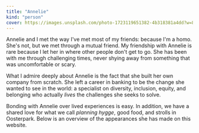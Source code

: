 ```yaml
---
title: "Annelie"
kind: "person"
cover: https://images.unsplash.com/photo-1723119651382-4b318381a4dd?w=800&auto=format&fit=crop&q=60&ixlib=rb-4.0.3&ixid=M3wxMjA3fDB8MHxmZWF0dXJlZC1waG90b3MtZmVlZHwzfHx8ZW58MHx8fHx8
---
```


Annelie and I met the way I've met most of my friends: because I'm a homo. She's not, but we met through a mutual friend. My friendship with Annelie is rare because I let her in where other people don't get to go. She has been with me through challenging times, never shying away from something that was uncomfortable or scary.

What I admire deeply about Annelie is the fact that she built her own company from scratch. She left a career in banking to be the change she wanted to see in the world: a specialist on diversity, inclusion, equity, and belonging who actually _lives_ the challenges she seeks to solve.

Bonding with Annelie over lived experiences is easy. In addition, we have a shared love for what we call _planning hygge_, good food, and strolls in Oosterpark. Below is an overview of the appearances she has made on this website.
